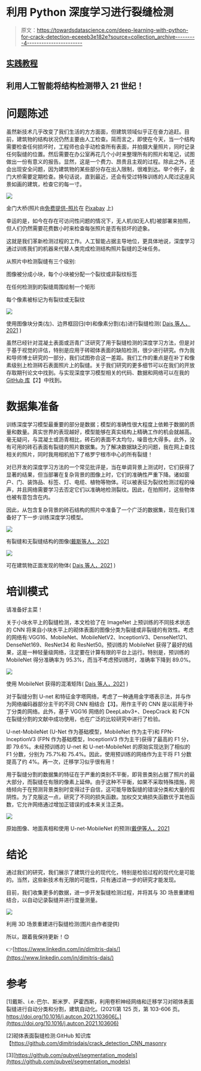 # 利用 Python 深度学习进行裂缝检测

> 原文：<https://towardsdatascience.com/deep-learning-with-python-for-crack-detection-eceeeb3e182e?source=collection_archive---------4----------------------->

## [实践教程](https://towardsdatascience.com/tagged/hands-on-tutorials)

## 利用人工智能将结构检测带入 21 世纪！

# 问题陈述

虽然新技术几乎改变了我们生活的方方面面，但建筑领域似乎正在奋力追赶。目前，建筑物的结构状况仍然主要由人工检查。简而言之，即使在今天，当一个结构需要检查任何损坏时，工程师也会手动检查所有表面，并拍摄大量照片，同时记录任何裂缝的位置。然后需要在办公室再花几个小时来整理所有的照片和笔记，试图做出一份有意义的报告。显然，这是一个费力、昂贵且主观的过程。除此之外，还会出现安全问题，因为建筑物的某些部分存在出入限制，很难到达。举个例子，金门大桥需要定期检查。换句话说，直到最近，还会有受过特殊训练的人爬过这座风景如画的建筑，检查它的每一寸。

![](img/ef618237b17e8707b066b78207f472e4.png)

金门大桥(照片由[免费提供-照片](https://pixabay.com/users/free-photos-242387/)在 [Pixabay](https://pixabay.com/images/id-1149942/) 上)

幸运的是，如今在存在可访问性问题的情况下，无人机(如无人机)被部署来拍照，但人们仍然需要花费数小时来检查每张照片是否有损坏的迹象。

这就是我们革新检测过程的工作。人工智能占据主导地位，更具体地说，深度学习通过训练我们的机器来代替人类完成检测结构照片裂缝的乏味任务。

从照片中检测裂缝有三个级别:

图像被分成小块，每个小块被分配一个裂纹或非裂纹标签

在任何检测到的裂缝周围绘制一个矩形

每个像素被标记为有裂纹或无裂纹

![](img/5d753fb49fb136857dd196f338e03fc5.png)

使用图像块分类(左)、边界框回归(中)和像素分割(右)进行裂缝检测( [Dais 等人，2021](https://doi.org/10.1016/j.autcon.2021.103606) )

虽然已经针对混凝土表面或沥青广泛研究了用于裂缝检测的深度学习方法，但是对于基于视觉的评估，特别是应用于砖砌体表面的缺陷检测，很少进行研究。作为我和导师博士研究的一部分，我们试图弥合这一差距。我们工作的重点是在补丁和像素级别上检测砖石表面照片上的裂缝。关于我们研究的更多细节可以在我们的开放存取期刊论文中找到。与实现深度学习模型相关的代码、数据和网络可以在我的 [GitHub 库](https://github.com/dimitrisdais/crack_detection_CNN_masonry)【2】中找到。

# 数据集准备

训练深度学习模型最重要的部分是数据；模型的准确性很大程度上依赖于数据的质量和数量。真实世界的表现越好，模型能够在真实结构上精确工作的机会就越高。毫无疑问，与混凝土或沥青相比，砖石的表面不太均匀，噪音也大得多。此外，没有可用的砖石表面有裂缝的照片数据集。为了解决数据缺乏的问题，我在网上查找相关的照片，同时我用相机拍下了格罗宁根市中心的所有裂缝！

对已开发的深度学习方法的一个常见批评是，当在单调背景上测试时，它们获得了显著的结果，但当部署在复杂背景的图像上时，它们的准确性严重下降。诸如窗户、门、装饰品、标签、灯、电缆、植物等物体。可以被表征为裂纹检测过程的噪声，并且网络需要学习去否定它们以准确地检测裂纹。因此，在拍照时，这些物体也被有意包含在内。

因此，从包含复杂背景的砖石结构的照片中准备了一个广泛的数据集，现在我们准备好了下一步:训练深度学习模型。

![](img/cd79045803093cd5dfa8e5a472ac82ed.png)

有裂缝和无裂缝结构的图像([戴斯等人，2021](https://doi.org/10.1016/j.autcon.2021.103606)

![](img/007980f176c5a34abc56392d0d3a05c1.png)

可在建筑物正面发现的物体( [Dais 等人，2021](https://doi.org/10.1016/j.autcon.2021.103606) )

# 培训模式

请准备好主菜！

关于小块水平上的裂缝检测，本文检验了在 ImageNet 上预训练的不同技术状态的 CNN 将来自小块水平上的砌体表面的图像分类为裂缝或非裂缝的有效性。考虑的网络有:VGG16、MobileNet、MobileNetV2、InceptionV3、DenseNet121、DenseNet169、ResNet34 和 ResNet50。预训练的 MobileNet 获得了最好的结果，这是一种轻量级网络，注定要在计算有限的平台上运行。特别是，预训练的 MobileNet 得分准确率为 95.3%，而当不考虑预训练时，准确率下降到 89.0%。

![](img/a30ef9151865b931dea10e2efc81dcbf.png)

使用 MobileNet 获得的混淆矩阵( [Dais 等人，2021](https://doi.org/10.1016/j.autcon.2021.103606) )

对于裂缝分割 U-net 和特征金字塔网络，考虑了一种通用金字塔表示法，并与作为网络编码器部分主干的不同 CNN 相结合【3】。用作主干的 CNN 是以前用于补丁分类的网络。此外，基于 VGG16 网络的 DeepLabv3+、DeepCrack 和 FCN 在裂缝分割的文献中成功使用，也在广泛的比较研究中进行了检验。

U-net-MobileNet (U-Net 作为基础模型，MobileNet 作为主干)和 FPN-InceptionV3 (FPN 作为基础模型，InceptionV3 作为主干)获得了最高的 F1 分，即 79.6%。未经预训练的 U-net 和 U-net-MobileNet 的原始实现达到了相似的 F1 分数，分别为 75.7%和 75.4%。因此，使用预训练的网络作为主干将 F1 分数提高了约 4%。再一次，迁移学习似乎很有用！

用于裂缝分割的数据集的特征在于严重的类别不平衡，即背景类别占据了照片的最大部分，而裂缝在有限的像素上延伸。由于这种不平衡，如果不采取特殊措施，网络倾向于在预测背景类别时变得过于自信，这可能导致裂缝的错误分类和大量的假阴性。为了克服这一点，研究了不同的损失函数。加权交叉熵损失函数优于其他函数，它允许网络通过增加正错误的成本来关注正类。

![](img/f88d9f031fc31ceb15bd5aacdbbfe349.png)

原始图像、地面真相和使用 U-net-MobileNet 的预测([戴伊等人，2021](https://doi.org/10.1016/j.autcon.2021.103606)

# 结论

通过我们的研究，我们展示了建筑行业的现代化，特别是检验过程的现代化是可能的。当然，这些新技术有无限的可能性，只有通过进一步的研究才能发现。

目前，我们收集更多的数据，进一步开发裂缝检测过程，并将其与 3D 场景重建相结合，以自动记录裂缝并进行度量测量。

![](img/2d878c384ca2b02e286eacd39eca9e0b.png)

利用 3D 场景重建进行裂缝检测(图片由作者提供)

所以，跟着我保持更新！😊

👉[https://www.linkedin.com/in/dimitris-dais/](https://www.linkedin.com/in/dimitris-dais/)

# 参考

[1]戴斯、i̇.e.·巴尔、斯米罗、萨霍西斯，利用卷积神经网络和迁移学习对砌体表面裂缝进行自动分类和分割，建筑自动化。(2021)第 125 页，第 103-606 页。https://doi.org/10.1016/j.autcon.2021.103606[。](https://doi.org/10.1016/j.autcon.2021.103606)

[2]砌体表面裂缝检测:GitHub 知识库【https://github.com/dimitrisdais/crack_detection_CNN_masonry 

[3][https://github.com/qubvel/segmentation_models](https://github.com/qubvel/segmentation_models)